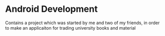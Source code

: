 # Android Development
 Contains a project which was started by me and two of my friends, in order to make an applicaiton for trading university books and material
